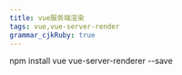 ```yaml
---
title: vue服务端渲染
tags: vue,vue-server-render
grammar_cjkRuby: true
---
```


npm install vue vue-server-renderer --save


